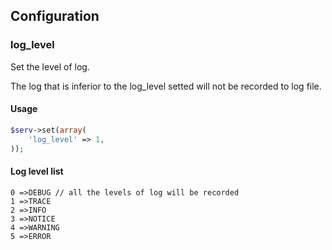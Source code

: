 ## Configuration

### log_level

Set the level of log. 

The log that is inferior to the log_level setted will not be recorded to log file.

#### Usage

```php
$serv->set(array(
    'log_level' => 1,
));
```

#### Log level list

```
0 =>DEBUG // all the levels of log will be recorded
1 =>TRACE
2 =>INFO
3 =>NOTICE
4 =>WARNING
5 =>ERROR
```
